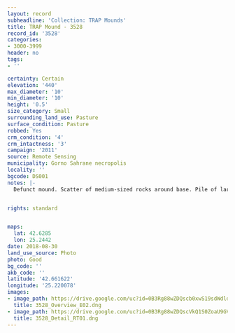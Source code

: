 ```yaml
---
layout: record
subheadline: 'Collection: TRAP Mounds'
title: TRAP Mound - 3528
record_id: '3528'
categories:
- 3000-3999
header: no
tags:
- ''

certainty: Certain
elevation: '440'
max_diameter: '10'
min_diameter: '10'
height: '0.5'
size_category: Small
surrounding_land_use: Pasture
surface_condition: Pasture
robbed: Yes
crm_condition: '4'
crm_intactness: '3'
campaign: '2011'
source: Remote Sensing
municipality: Gorno Sahrane necropolis
locality: ''
bgcode: DS001
notes: |-
  Defunct mound. Scatter of medium-sized rocks around base. Pile of large stones in robbers' trench1. Prior to destruction-0.8-0.9m tall. robbers' trench1 completely hollowed out mound.


rights: standard


maps:
  lat: 42.6285
  lon: 25.2442
date: 2018-08-30
land_use_source: Photo
photo: Good
bg_code: ''
akb_code: ''
latitude: '42.661622'
longitude: '25.220078'
images:
- image_path: https://drive.google.com/uc?id=0B3Rg88wZDQscb0xwS19sdWdldmc
  title: 3528_Overview_E02.dng
- image_path: https://drive.google.com/uc?id=0B3Rg88wZDQscVkQ1S0ZoaU9GVXM
  title: 3528_Detail_RT01.dng
---
```

